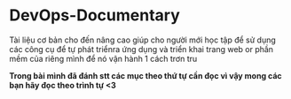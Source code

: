 # DevOps-Documentary
Tài liệu cơ bản cho đến nâng cao giúp cho người mới học tập để sử dụng các công cụ để tự phát triểnra ứng dụng và triển khai trang web or phần mềm của riêng mình để nó vận hành 1 cách trơn tru <b>

Trong bài mình đã đánh stt các mục theo thứ tự cần đọc vì vậy mong các bạn hãy đọc theo trình tự <3
